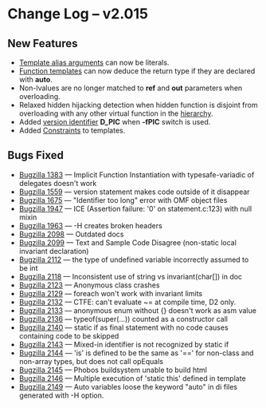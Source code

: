<h1>Change Log &ndash; v2.015</h1>

<h2 id="new-features">New Features</h2>

* [Template alias arguments](/template#aliasparameters)
  can now be literals.
* [Function templates](/template#function-templates) can now deduce the return
  type if they are declared with **auto**.
* Non-lvalues are no longer matched to **ref** and **out** parameters when
  overloading.
* Relaxed hidden hijacking detection when hidden function is disjoint from
  overloading with any other virtual function in the
  [hierarchy](/function#function-inheritance).
* Added [version identifier](/version#PredefinedVersions) **D_PIC** when
  **-fPIC** switch is used.
* Added [Constraints](/template#Constraint) to templates.

<h2 id="bugs-fixed">Bugs Fixed</h2>

* [Bugzilla 1383](/bug/1383) &mdash; Implicit Function Instantiation with typesafe-variadic of delegates doesn't work
* [Bugzilla 1559](/bug/1559) &mdash; version statement makes code outside of it disappear
* [Bugzilla 1675](/bug/1675) &mdash; "Identifier too long" error with OMF object files
* [Bugzilla 1947](/bug/1947) &mdash; ICE (Assertion failure: '0' on statement.c:123) with null mixin
* [Bugzilla 1963](/bug/1963) &mdash; -H creates broken headers
* [Bugzilla 2098](/bug/2098) &mdash; Outdated docs
* [Bugzilla 2099](/bug/2099) &mdash; Text and Sample Code Disagree (non-static local invariant declaration)
* [Bugzilla 2112](/bug/2112) &mdash; the type of undefined variable incorrectly assumed to be int
* [Bugzilla 2118](/bug/2118) &mdash; Inconsistent use of string vs invariant(char[]) in doc
* [Bugzilla 2123](/bug/2123) &mdash; Anonymous class crashes
* [Bugzilla 2129](/bug/2129) &mdash; foreach won't work with invariant limits
* [Bugzilla 2132](/bug/2132) &mdash; CTFE: can't evaluate ~= at compile time, D2 only.
* [Bugzilla 2133](/bug/2133) &mdash; anonymous enum without {} doesn't work as asm value
* [Bugzilla 2136](/bug/2136) &mdash; typeof(super(...)) counted as a constructor call
* [Bugzilla 2140](/bug/2140) &mdash; static if as final statement with no code causes containing code to be skipped
* [Bugzilla 2143](/bug/2143) &mdash; Mixed-in identifier is not recognized by static if
* [Bugzilla 2144](/bug/2144) &mdash; 'is' is defined to be the same as '==' for non-class and non-array types, but does not call opEquals
* [Bugzilla 2145](/bug/2145) &mdash; Phobos buildsystem unable to build html
* [Bugzilla 2146](/bug/2146) &mdash; Multiple execution of 'static this' defined in template
* [Bugzilla 2149](/bug/2149) &mdash; Auto variables loose the keyword "auto" in di files generated with -H option.
